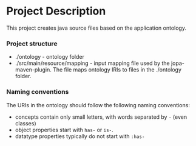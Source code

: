 # Project Description

This project creates java source files based on the application ontology.

### Project structure
- ./ontology - ontology folder
- ./src/main/resource/mapping - input mapping file used by the jopa-maven-plugin. The file maps ontology IRIs to files 
in the ./ontology folder.


### Naming conventions
The URIs in the ontology should follow the following naming conventions:
- concepts contain only small letters, with words separated by `-` (even classes)
- object properties start with `has-` or `is-`. 
- datatype properties typically do not start with `:has-`